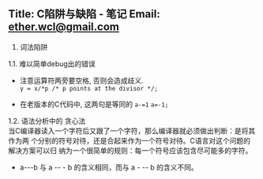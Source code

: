 
Title: C陷阱与缺陷 - 笔记
Email: ether.wcl@gmail.com
------------------

1. 词法陷阱

1.1. 难以简单debug出的错误  

* 注意运算符两旁要空格, 否则会造成歧义.  
`y = x/*p /* p points at the divisor */;`

* 在老版本的C代码中, 这两句是等同的 `a-=1` `a=-1;`

1.2. 语法分析中的 贪心法  
当C编译器读入一个字符后又跟了一个字符，那么编译器就必须做出判断：是将其作为两
个分别的符号对待，还是合起来作为一个符号对待。C语言对这个问题的解决方案可以归
纳为一个很简单的规则：每一个符号应该包含尽可能多的字符。

* a---b 与 a -- - b 的含义相同，而与  a - -- b 的含义不同。































